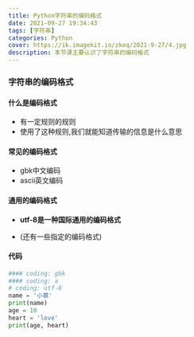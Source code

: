 ```yaml
---
title: Python字符串的编码格式
date: 2021-09-27 19:34:43
tags: [字符串]
categories: Python
cover: https://ik.imagekit.io/zkeq/2021-9-27/4.jpg
description: 本节课主要认识了字符串的编码格式
---
```


### 字符串的编码格式

#### 什么是编码格式

- 有一定规则的规则
- 使用了这种规则,我们就能知道传输的信息是什么意思

#### 常见的编码格式

- gbk中文编码
- ascii英文编码

#### 通用的编码格式

- **utf-8是一种国际通用的编码格式**

- (还有一些指定的编码格式)

#### 代码

```python
#### coding: gbk
#### coding: a
# coding: utf-8
name = '小慕'
print(name)
age = 10
heart = 'love'
print(age, heart)

```
